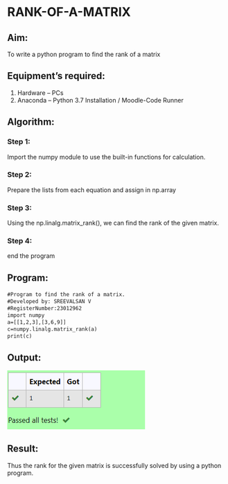# RANK-OF-A-MATRIX
## Aim:
To write a python program to find the rank of a matrix
## Equipment’s required:
1. 	Hardware – PCs
2. 	Anaconda – Python 3.7 Installation / Moodle-Code Runner
## Algorithm:
### Step 1: 
Import the numpy module to use the built-in functions for calculation.
### Step 2: 
Prepare the lists from each equation and assign in np.array
### Step 3: 
Using the np.linalg.matrix_rank(), we can find the rank of the given matrix.
### Step 4: 
end the program
## Program:

```
#Program to find the rank of a matrix.
#Developed by: SREEVALSAN V
#RegisterNumber:23012962
import numpy
a=[[1,2,3],[3,6,9]]
c=numpy.linalg.matrix_rank(a)
print(c)
```
## Output:

![Alt text](image.png)

## Result:
Thus the rank for the given matrix is successfully solved by  using a python program.

